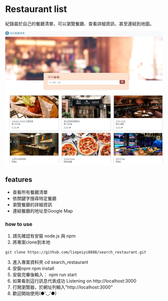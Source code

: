 # Restaurant list 
紀錄屬於自己的餐廳清單，可以瀏覽餐廳、查看詳細資訊、甚至連結到地圖。

![Restaurant List print screen](./public/image/PrintScreen.png)

## features

- 查看所有餐廳清單
- 依關鍵字搜尋特定餐廳
- 瀏覽餐廳的詳細資訊
- 連結餐廳的地址至Google Map

### how to use

1. 請先確認有安裝 node.js 與 npm
2. 將專案clone到本地
```
git clone https://github.com/linpeiyi8888/search_restaurant.git
```
3. 進入專案資料夾
cd search_restaurant
4. 安裝npm
npm install
5. 安裝完畢後輸入：
npm run start
6. 如果看到這行訊息代表成功
Listening on http://localhost:3000
7. 打開瀏覽器，於網址列輸入"http://localhost:3000"
8. 歡迎開始使用(●'◡'●)
